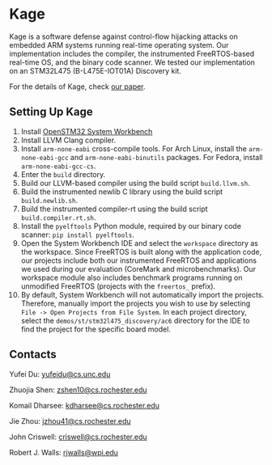 # Kage

Kage is a software defense against control-flow hijacking attacks on embedded
ARM systems running real-time operating system. Our implementation includes the
compiler, the instrumented FreeRTOS-based real-time OS, and the binary code
scanner. We tested our implementation on an STM32L475 (B-L475E-IOT01A) 
Discovery kit.

For the details of Kage, check [our
paper](https://www.usenix.org/conference/usenixsecurity22/presentation/du).

## Setting Up Kage
1. Install [OpenSTM32 System Workbench](https://www.openstm32.org/HomePage)
2. Install LLVM Clang compiler. 
3. Install `arm-none-eabi` cross-compile tools. For Arch Linux, install the
`arm-none-eabi-gcc` and `arm-none-eabi-binutils` packages. For Fedora, install
`arm-none-eabi-gcc-cs`.
4. Enter the `build` directory.
4. Build our LLVM-based compiler using the build script `build.llvm.sh`.
5. Build the instrumented newlib C library using the build script
`build.newlib.sh`.
6. Build the instrumented compiler-rt using the build script
`build.compiler.rt.sh`.
7. Install the `pyelftools` Python module, required by our binary code scanner:
`pip install pyelftools`.
8. Open the System Workbench IDE and select the `workspace` directory as the
workspace. Since FreeRTOS is built along with the application code,
our projects include both our instrumented FreeRTOS and applications we used
during our evaluation (CoreMark and microbenchmarks). Our workspace module also
includes benchmark programs running on unmodified FreeRTOS (projects with the
`freertos_` prefix).
9. By default, System Workbench will not automatically import the projects.
Therefore, manually import the projects you wish to use by selecting
`File -> Open Projects from File System`. In each project directory,
select the `demos/st/stm32l475_discovery/ac6` directory for the IDE to find
the project for the specific board model.

## Contacts
Yufei Du: yufeidu@cs.unc.edu

Zhuojia Shen: zshen10@cs.rochester.edu

Komail Dharsee: kdharsee@cs.rochester.edu

Jie Zhou: jzhou41@cs.rochester.edu

John Criswell: criswell@cs.rochester.edu

Robert J. Walls: rjwalls@wpi.edu